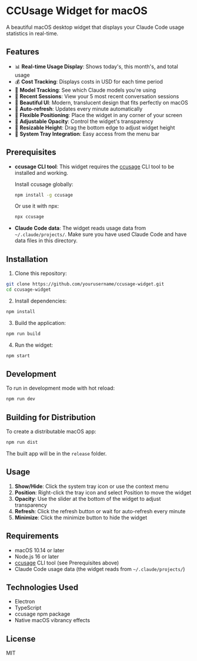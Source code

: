 # CCUsage Widget for macOS

A beautiful macOS desktop widget that displays your Claude Code usage statistics in real-time.

## Features

- 📊 **Real-time Usage Display**: Shows today's, this month's, and total usage
- 💰 **Cost Tracking**: Displays costs in USD for each time period
- 🤖 **Model Tracking**: See which Claude models you're using
- 📱 **Recent Sessions**: View your 5 most recent conversation sessions
- 🎨 **Beautiful UI**: Modern, translucent design that fits perfectly on macOS
- 🔄 **Auto-refresh**: Updates every minute automatically
- 📍 **Flexible Positioning**: Place the widget in any corner of your screen
- 👻 **Adjustable Opacity**: Control the widget's transparency
- 📏 **Resizable Height**: Drag the bottom edge to adjust widget height
- 🚀 **System Tray Integration**: Easy access from the menu bar

## Prerequisites

- **ccusage CLI tool**: This widget requires the [ccusage](https://github.com/ryoppippi/ccusage) CLI tool to be installed and working.
  
  Install ccusage globally:
  ```bash
  npm install -g ccusage
  ```
  
  Or use it with npx:
  ```bash
  npx ccusage
  ```

- **Claude Code data**: The widget reads usage data from `~/.claude/projects/`. Make sure you have used Claude Code and have data files in this directory.

## Installation

1. Clone this repository:
```bash
git clone https://github.com/yourusername/ccusage-widget.git
cd ccusage-widget
```

2. Install dependencies:
```bash
npm install
```

3. Build the application:
```bash
npm run build
```

4. Run the widget:
```bash
npm start
```

## Development

To run in development mode with hot reload:
```bash
npm run dev
```

## Building for Distribution

To create a distributable macOS app:
```bash
npm run dist
```

The built app will be in the `release` folder.

## Usage

1. **Show/Hide**: Click the system tray icon or use the context menu
2. **Position**: Right-click the tray icon and select Position to move the widget
3. **Opacity**: Use the slider at the bottom of the widget to adjust transparency
4. **Refresh**: Click the refresh button or wait for auto-refresh every minute
5. **Minimize**: Click the minimize button to hide the widget

## Requirements

- macOS 10.14 or later
- Node.js 16 or later
- [ccusage](https://github.com/ryoppippi/ccusage) CLI tool (see Prerequisites above)
- Claude Code usage data (the widget reads from `~/.claude/projects/`)

## Technologies Used

- Electron
- TypeScript
- ccusage npm package
- Native macOS vibrancy effects

## License

MIT